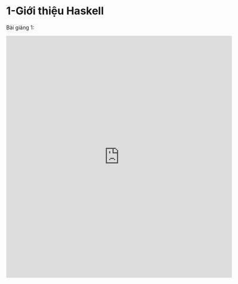 

1-Giới thiệu Haskell
=========================

Bài giảng 1:

<iframe width="120%" height="650" src="https://www.youtube.com/embed/8-ileNif-Xs" frameborder="0" allow="accelerometer; autoplay; clipboard-write; encrypted-media; gyroscope; picture-in-picture fullscreen"></iframe>
